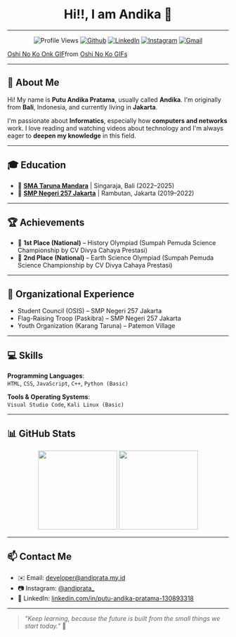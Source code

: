 <h1 align="center">
  Hi!!, I am Andika 👋
</h1>

---

<div align="center">

![Profile Views](https://komarev.com/ghpvc/?username=andiprata0&label=Profile%20views&color=0e75b6&style=flat)
[![Github](https://img.shields.io/badge/-@andiprata0-181717?style=flat&logo=github&logoColor=white)](https://github.com/andiprata0)
[![LinkedIn](https://img.shields.io/badge/-LinkedIn-blue?style=flat&logo=linkedin&logoColor=white)](https://www.linkedin.com/in/putu-andika-pratama-130893318/)
[![Instagram](https://img.shields.io/badge/-@andiprata_-E4405F?style=flat&logo=instagram&logoColor=white)](https://instagram.com/andiprata_)
[![Gmail](https://img.shields.io/badge/-Email-D14836?style=flat&logo=gmail&logoColor=white)](mailto:developer@andiprata.my.id)

</div>
<div class="tenor-gif-embed" data-postid="6012561694373145250" data-share-method="host" data-aspect-ratio="1.76596" data-width="100%"><a href="https://tenor.com/view/oshi-no-ko-onk-oshi-no-ko-season-2-season-2-episode-4-gif-6012561694373145250">Oshi No Ko Onk GIF</a>from <a href="https://tenor.com/search/oshi+no+ko-gifs">Oshi No Ko GIFs</a></div> <script type="text/javascript" async src="https://tenor.com/embed.js"></script>

---

## 🙋 About Me

Hi! My name is **Putu Andika Pratama**, usually called **Andika**. I'm originally from **Bali**, Indonesia, and currently living in **Jakarta**.

I'm passionate about **Informatics**, especially how **computers and networks** work. I love reading and watching videos about technology and I'm always eager to **deepen my knowledge** in this field.

---

## 🎓 Education

- 🏫 [**SMA Taruna Mandara**](https://www.smatarunamandara.sch.id/) | Singaraja, Bali (2022–2025)  
- 🏫 [**SMP Negeri 257 Jakarta**](https://www.instagram.com/smpn257jkt/) | Rambutan, Jakarta (2019–2022)

---

## 🏆 Achievements

- 🥇 **1st Place (National)** – History Olympiad (Sumpah Pemuda Science Championship by CV Divya Cahaya Prestasi)  
- 🥈 **2nd Place (National)** – Earth Science Olympiad (Sumpah Pemuda Science Championship by CV Divya Cahaya Prestasi)

---

## 🤝 Organizational Experience

- Student Council (OSIS) – SMP Negeri 257 Jakarta  
- Flag-Raising Troop (Paskibra) – SMP Negeri 257 Jakarta  
- Youth Organization (Karang Taruna) – Patemon Village

---

## 💻 Skills

**Programming Languages**:  
`HTML`, `CSS`, `JavaScript`, `C++`, `Python (Basic)`

**Tools & Operating Systems**:  
`Visual Studio Code`, `Kali Linux (Basic)`

---

## 📊 GitHub Stats

<p align="center">
  <img src="https://github-readme-stats.vercel.app/api?username=andiprata0&show_icons=true&theme=tokyonight" height="180" />
  <img src="https://github-readme-stats.vercel.app/api/top-langs/?username=andiprata0&layout=compact&theme=tokyonight" height="180"/>
</p>

---

## 📫 Contact Me

- ✉️ Email: [developer@andiprata.my.id](mailto:developer@andiprata.my.id)  
- 📷 Instagram: [@andiprata_](https://www.instagram.com/andiprata_)  
- 💼 LinkedIn: [linkedin.com/in/putu-andika-pratama-130893318](https://www.linkedin.com/in/putu-andika-pratama-130893318/)

---

> _"Keep learning, because the future is built from the small things we start today."_ 🚀
